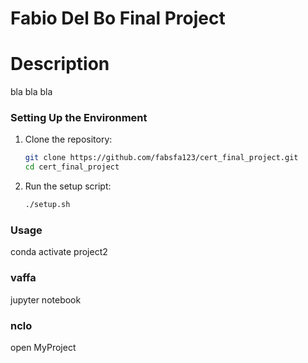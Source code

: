 # Fabio Del Bo Final Project

# Description 
bla bla bla 

### Setting Up the Environment
1. Clone the repository:
   ```bash
   git clone https://github.com/fabsfa123/cert_final_project.git
   cd cert_final_project

2. Run the setup script:
    ```bash
    ./setup.sh


### Usage

conda activate project2

### vaffa

jupyter notebook

### nclo

open MyProject